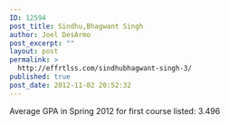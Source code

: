 ```yaml
---
ID: 12594
post_title: Sindhu,Bhagwant Singh
author: Joel DesArmo
post_excerpt: ""
layout: post
permalink: >
  http://effrtlss.com/sindhubhagwant-singh-3/
published: true
post_date: 2012-11-02 20:52:32
---
```

<p>Average GPA in Spring 2012 for first course listed: 3.496</p>